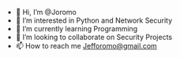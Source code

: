 - 👋 Hi, I’m @Joromo
- 👀 I’m interested in Python and Network Security
- 🌱 I’m currently learning Programming
- 💞️ I’m looking to collaborate on Security Projects
- 📫 How to reach me Jefforomo@gmail.com

<!---
Joromo/Joromo is a ✨ special ✨ repository because its `README.md` (this file) appears on your GitHub profile.
You can click the Preview link to take a look at your changes.
--->
